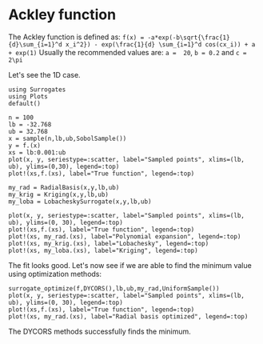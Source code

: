 # Ackley function

The Ackley function is defined as:
``f(x) = -a*exp(-b\sqrt{\frac{1}{d}\sum_{i=1}^d x_i^2}) - exp(\frac{1}{d} \sum_{i=1}^d cos(cx_i)) + a + exp(1)``
Usually the recommended values are: ``a =  20``, ``b = 0.2`` and ``c =  2\pi``

Let's see the 1D case.

```@example ackley
using Surrogates
using Plots
default()
```


```@example ackley
n = 100
lb = -32.768
ub = 32.768
x = sample(n,lb,ub,SobolSample())
y = f.(x)
xs = lb:0.001:ub
plot(x, y, seriestype=:scatter, label="Sampled points", xlims=(lb, ub), ylims=(0,30), legend=:top)
plot!(xs,f.(xs), label="True function", legend=:top)
```

```@example ackley
my_rad = RadialBasis(x,y,lb,ub)
my_krig = Kriging(x,y,lb,ub)
my_loba = LobacheskySurrogate(x,y,lb,ub)
```

```@example ackley
plot(x, y, seriestype=:scatter, label="Sampled points", xlims=(lb, ub), ylims=(0, 30), legend=:top)
plot!(xs,f.(xs), label="True function", legend=:top)
plot!(xs, my_rad.(xs), label="Polynomial expansion", legend=:top)
plot!(xs, my_krig.(xs), label="Lobachesky", legend=:top)
plot!(xs, my_loba.(xs), label="Kriging", legend=:top)
```

The fit looks good. Let's now see if we are able to find the minimum value using
optimization methods:

```@example ackley
surrogate_optimize(f,DYCORS(),lb,ub,my_rad,UniformSample())
plot(x, y, seriestype=:scatter, label="Sampled points", xlims=(lb, ub), ylims=(0, 30), legend=:top)
plot!(xs,f.(xs), label="True function", legend=:top)
plot!(xs, my_rad.(xs), label="Radial basis optimized", legend=:top)
```

The DYCORS methods successfully finds the minimum. 
